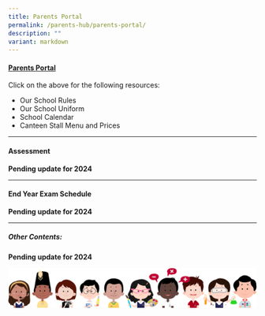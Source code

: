 ```yaml
---
title: Parents Portal
permalink: /parents-hub/parents-portal/
description: ""
variant: markdown
---
```

#### [Parents Portal](/files/Parents%20Portal/parents_portal.pdf)

Click on the above for the following resources:
* Our School Rules
* Our School Uniform
* School Calendar
* Canteen Stall Menu and Prices

<hr>

#### Assessment

**Pending update for 2024**

<hr>

#### End Year Exam Schedule

**Pending update for 2024**

<hr>

##### Other Contents:

**Pending update for 2024**


![](/images/kids.png)